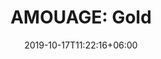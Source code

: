 ---
title: "AMOUAGE: Gold"
category: "AMOUAGE"
gender: "For MAN"
date: 2019-10-17T11:22:16+06:00
draft: false

# meta description
description : "50 ml" 


# product Price
price: "250"

# Product Short Description
shortDescription: "Evoking the sophisticated lifestyle of a gentleman with discerning taste, this richly luxurious and dry chypre fragrance is reminiscent of the golden age of perfumery. **INGREDIENTS**: Rose, Lily of the Valley, Frankincense. Myrrh, Orris, Jasmine. Ambergris, Civet, Musk, Cedarwood, Sandalwood, Patchouli, Oakmoss.  **50ml-EDP-MAN**"


#product ID
productID: "40"

# type must be "products"
type: "products"

# product Images
# first image will be shown in the product page
images:
  - image: "images/products/amouage/Gold50.jpg"
 
---
